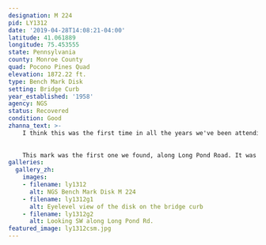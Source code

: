 ```yaml
---
designation: M 224
pid: LY1312
date: '2019-04-28T14:08:21-04:00'
latitude: 41.061889
longitude: 75.453555
state: Pennsylvania
county: Monroe County
quad: Pocono Pines Quad
elevation: 1872.22 ft.
type: Bench Mark Disk
setting: Bridge Curb
year_established: '1958'
agency: NGS
status: Recovered
condition: Good
zhanna_text: >-
    I think this was the first time in all the years we've been attending the Banff Mountain Film Festival showing in Bethlehem that it wasn't nice enough for a hike beforehand. This spring has been very wet (a continuation of last summer's conditions, most likely) and all morning, it poured. By the time we picked Dad up, around 1:00pm, it was still raining moderately. Even so, I couldn't resist looking for a few benchmarks along our way to the Point Phillips Hotel, where we were to have lunch before the show.
    
    
    This mark was the first one we found, along Long Pond Road. It was easy to spot, set right into the top of the curb of a bridge over Tunkhannock Creek. The mark is in good condition, although it appears to have been painted over a few times, making the designation difficult to ascertain.
galleries:
  gallery_zh:
    images:
    - filename: ly1312
      alt: NGS Bench Mark Disk M 224
    - filename: ly1312g1
      alt: Eyelevel view of the disk on the bridge curb
    - filename: ly1312g2
      alt: Looking SW along Long Pond Rd.  
featured_image: ly1312csm.jpg
---
```

